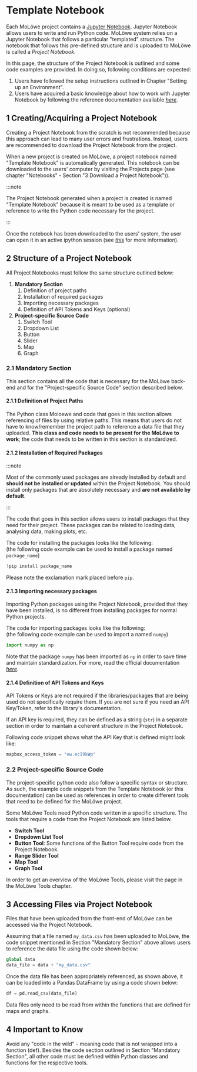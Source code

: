 # Template Notebook

Each MoLöwe project contains a [Jupyter Notebook](https://jupyter-notebook.readthedocs.io/en/stable/). Jupyter Notebook allows users to write and run Python code. MoLöwe system relies on a Jupyter Notebook that follows a particular "templated" structure. The notebook that follows this pre-defined structure and is uploaded to MoLöwe is called a *Project Notebook*.

In this page, the structure of the Project Notebook is outlined and some code examples are provided. In doing so, following conditions are expected:

1. Users have followed the setup instructions outlined in Chapter "Setting up an Environment".
2. Users have acquired a basic knowledge about how to work with Jupyter Notebook by following the reference documentation available [*here*](https://jupyter-notebook.readthedocs.io/en/stable/).

## **1 Creating/Acquiring a Project Notebook**

Creating a Project Notebook from the scratch is not recommended because this approach can lead to many user errors and frustrations. Instead, users are recommended to download the Project Notebook from the project.

When a new project is created on MoLöwe, a project notebook named "Template Notebook" is automatically generated. This notebook can be downloaded to the users' computer by visiting the Projects page (see chapter "Notebooks" - Section "3 Download a Project Notebook")).

:::note

The Project Notebook generated when a project is created is named "Template Notebook" because it is meant to be used as a template or reference to write the Python code necessary for the project.

:::

Once the notebook has been downloaded to the users' system, the user can open it in an active ipython session (see [*this*](https://jupyter-notebook.readthedocs.io/en/stable/notebook.html#starting-the-notebook-server) for more information).

## **2 Structure of a Project Notebook**

All Project Notebooks must follow the same structure outlined below:

1. **Mandatory Section**
   1. Definition of project paths
   2. Installation of required packages
   3. Importing necessary packages
   4. Definition of API Tokens and Keys (optional)
2. **Project-specific Source Code**
   1. Switch Tool
   2. Dropdown List
   3. Button
   4. Slider
   5. Map
   6. Graph

### 2.1 Mandatory Section

This section contains all the code that is necessary for the MoLöwe back-end and for the "Project-specific Source Code" section described below.

#### 2.1.1 Definition of Project Paths

The Python class Moloewe and code that goes in this section allows referencing of files by using relative paths. This means that users do not have to know/remember the project path to reference a data file that they uploaded. **This class and code needs to be present for the MoLöwe to work**; the code that needs to be written in this section is standardized.

#### 2.1.2 Installation of Required Packages

:::note

Most of the commonly used packages are already installed by default and **should not be installed or updated** within the Project Notebook. You should install only packages that are absolutely necessary and **are not available by default**.

:::

The code that goes in this section allows users to install packages that they need for their project. These packages can be related to loading data, analysing data, making plots, etc.

The code for installing the packages looks like the following:  
(the following code example can be used to install a package named `package_name`)

```python
!pip install package_name
```

Please note the exclamation mark placed before `pip`.

#### 2.1.3 Importing necessary packages

Importing Python packages using the Project Notebook, provided that they have been installed, is no different from installing packages for normal Python projects.

The code for importing packages looks like the following:  
(the following code example can be used to import a named `numpy`)

```python
import numpy as np
```

Note that the package `numpy` has been imported as `np` in order to save time and maintain standardization. For more, read the official documentation [*here*](https://numpy.org/doc/stable/user/absolute_beginners.html#how-to-import-numpy).

#### 2.1.4 Definition of API Tokens and Keys

API Tokens or Keys are not required if the libraries/packages that are being used do not specifically require them. If you are not sure if you need an API Key/Token, refer to the library's documentation.

If an API key is required, they can be defined as a string (`str`) in a separate section in order to maintain a coherent structure in the Project Notebook.

Following code snippet shows what the API Key that is defined might look like:

```python
mapbox_access_token = "ew.ecI9kWp"
```

### 2.2 Project-specific Source Code

The project-specific python code also follow a specific syntax or structure. As such, the example code snippets from the Template Notebook (or this documentation) can be used as references in order to create different tools that need to be defined for the MoLöwe project.

Some MoLöwe Tools need Python code written in a specific structure. The tools that require a code from the Project Notebook are listed below.

* **Switch Tool**
* **Dropdown List Tool**
* **Button Tool**: Some functions of the Button Tool require code from the Project Notebook.
* **Range Slider Tool**
* **Map Tool**
* **Graph Tool**

In order to get an overview of the MoLöwe Tools, please visit the page in the MoLöwe Tools chapter.

## **3 Accessing Files via Project Notebook**

Files that have been uploaded from the front-end of MoLöwe can be accessed via the Project Notebook.

Assuming that a file named `my_data.csv` has been uploaded to MoLöwe, the code snippet mentioned in Section "Mandatory Section" above allows users to reference the data file using the code shown below:

```python
global data
data_file = data + "my_data.csv"
```

Once the data file has been appropriately referenced, as shown above, it can be loaded into a Pandas DataFrame by using a code shown below:

```python
df = pd.read_csv(data_file)
```

Data files only need to be read from within the functions that are defined for maps and graphs.

## **4 Important to Know**

Avoid any "code in the wild" - meaning code that is not wrapped into a function (def). Besides the code section outlined in Section "Mandatory Section", all other code must be defined within Python classes and functions for the respective tools.
